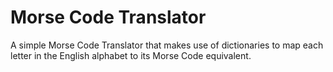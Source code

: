 # Morse Code Translator

A simple Morse Code Translator that makes use of dictionaries to map each letter in the English alphabet to its Morse Code equivalent.

